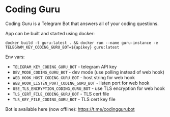 # Coding Guru

Coding Guru is a Telegram Bot that answers all of your coding questions.

App can be built and started using docker:

`docker build -t guru:latest . && docker run --name guru-instance -e TELEGRAM_KEY_CODING_GURU_BOT=${apikey} guru:latest`

Env vars:
- `TELEGRAM_KEY_CODING_GURU_BOT` - telegram API key
- `DEV_MODE_CODING_GURU_BOT` - dev mode (use polling instead of web hook) 
- `WEB_HOOK_HOST_CODING_GURU_BOT` - host string for web hook
- `WEB_HOOK_LISTEN_PORT_CODING_GURU_BOT` - listen port for web hook
- `USE_TLS_ENCRYPTION_CODING_GURU_BOT` - use TLS encryption for web hook
- `TLS_CERT_FILE_CODING_GURU_BOT` - TLS cert file
- `TLS_KEY_FILE_CODING_GURU_BOT` - TLS cert key file

Bot is available here (now offline): https://t.me/codinggurubot
